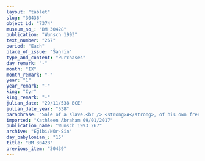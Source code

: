 ```yaml
---
layout: "tablet"
slug: "30436"
object_id: "7374"
museum_no_: "BM 30428"
publication: "Wunsch 1993"
text_number: "267"
period: "Each"
place_of_issue: "Šaḫrīn"
type_and_content: "Purchases"
day_remark: "-"
month: "IX"
month_remark: "-"
year: "1"
year_remark: "-"
king: "Cyr"
king_remark: "-"
julian_date: "29/11/538 BCE"
julian_date_year: "538"
paraphrase: "Sale of a slave.<br /> <strong>A</strong>, of his own free will, sells his slave <strong>C </strong>to<strong> B</strong>, at a <em>harīṣ-</em>price amounting to 51 shekels of silver. The seller guarantees against (suits brought by) a person acting unlawfully (<em>sēh&ucirc;</em>) or a person claiming (<em>pāqirānu</em>) that <strong>C </strong>is a free person (<em>mār ban&ecirc;</em>). The silver for this purchase has been taken from the income (<em>ina irbi</em>) from [&hellip;] and given to <strong>D</strong>. (This silver) is to be kept apart (<em>elat</em>) from a previous claim (<em>ra&scaron;&ucirc;tu</em>). Names of 3 witnesses and the scribe.<br /> &nbsp;<br /> <strong>A</strong> = Nab&ucirc;-ēṭir/Nergal-&scaron;uma-ibni; <strong>B</strong> = Iddin-Marduk/Iqī&scaron;āya//Nūr-S&icirc;n; <strong>C</strong> = Ilu-ikṣur; <strong>D</strong> = Itti-Nab&ucirc;-balāṭu"
imported: "Kathleen Abraham 09/01/2017"
publication_name: "Wunsch 1993 267"
archive: "Egibi/Nūr-Sîn"
day_babylonian_: "15"
title: "BM 30428"
previous_item: "30439"
---
```

